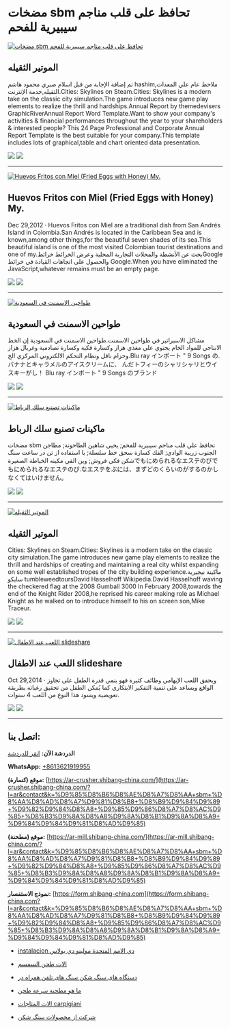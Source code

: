 # مضخات sbm تحافظ على قلب مناجم سيبيرية للفحم

<a href="https://swt.shibang-china.com/?n=lxq&l=ar&img&k=%D9%85%D8%B6%D8%AE%D8%A7%D8%AA+sbm+%D8%AA%D8%AD%D8%A7%D9%81%D8%B8+%D8%B9%D9%84%D9%89+%D9%82%D9%84%D8%A8+%D9%85%D9%86%D8%A7%D8%AC%D9%85+%D8%B3%D9%8A%D8%A8%D9%8A%D8%B1%D9%8A%D8%A9+%D9%84%D9%84%D9%81%D8%AD%D9%85" target="_blank">![مضخات sbm تحافظ على قلب مناجم سيبيرية للفحم](http://static.shibang-china.com/all-800x300/395.jpg)</a>

## الموتير الثقيله
تم إضافة الإجابة من قبل اسلام صبري محمود هاشم hashim,ملاحظ عام علي المعدات الثقيله,خدمة الإنترنت.Cities: Skylines on Steam.Cities: Skylines is a modern take on the classic city simulation.The game introduces new game play elements to realize the thrill and hardships.Annual Report by themedevisers GraphicRiverAnnual Report Word Template.Want to show your company's activities & financial performances throughout the year to your shareholders & interested people? This 24 Page Professional and Corporate Annual Report Template is the best suitable for your company.This template includes lots of graphical,table and chart oriented data presentation.


<a href="https://whatsapp.shibangsoft.com/WhatsApp.php" target="_blank" title="WhatsApp">![](http://static.shibang-china.com/icon/whatsapp.png)</a> <a href="https://swt.shibang-china.com/?n=lxq&l=ar&icon&k=%D9%85%D8%B6%D8%AE%D8%A7%D8%AA+sbm+%D8%AA%D8%AD%D8%A7%D9%81%D8%B8+%D8%B9%D9%84%D9%89+%D9%82%D9%84%D8%A8+%D9%85%D9%86%D8%A7%D8%AC%D9%85+%D8%B3%D9%8A%D8%A8%D9%8A%D8%B1%D9%8A%D8%A9+%D9%84%D9%84%D9%81%D8%AD%D9%85" target="_blank">![](http://static.shibang-china.com/icon/chat-ar.png)</a>

---

<a href="https://swt.shibang-china.com/?n=lxq&l=ar&img&k=%D9%85%D8%B6%D8%AE%D8%A7%D8%AA+sbm+%D8%AA%D8%AD%D8%A7%D9%81%D8%B8+%D8%B9%D9%84%D9%89+%D9%82%D9%84%D8%A8+%D9%85%D9%86%D8%A7%D8%AC%D9%85+%D8%B3%D9%8A%D8%A8%D9%8A%D8%B1%D9%8A%D8%A9+%D9%84%D9%84%D9%81%D8%AD%D9%85" target="_blank">![Huevos Fritos con Miel (Fried Eggs with Honey) My.](http://static.shibang-china.com/all-800x300/763.jpg)</a>

## Huevos Fritos con Miel (Fried Eggs with Honey) My.
Dec 29,2012 · Huevos Fritos con Miel are a traditional dish from San Andrés Island in Colombia.San Andrés is located in the Caribbean Sea and is known,among other things,for the beautiful seven shades of its sea.This beautiful island is one of the most visited Colombian tourist destinations and one of my.خرائط ‪Google‬‏‏بحث عن الأنشطة والمحلات التجارية المحلية وعرض الخرائط والحصول على اتجاهات القيادة في خرائط Google.When you have eliminated the JavaScript,whatever remains must be an empty page.


<a href="https://whatsapp.shibangsoft.com/WhatsApp.php" target="_blank" title="WhatsApp">![](http://static.shibang-china.com/icon/whatsapp.png)</a> <a href="https://swt.shibang-china.com/?n=lxq&l=ar&icon&k=%D9%85%D8%B6%D8%AE%D8%A7%D8%AA+sbm+%D8%AA%D8%AD%D8%A7%D9%81%D8%B8+%D8%B9%D9%84%D9%89+%D9%82%D9%84%D8%A8+%D9%85%D9%86%D8%A7%D8%AC%D9%85+%D8%B3%D9%8A%D8%A8%D9%8A%D8%B1%D9%8A%D8%A9+%D9%84%D9%84%D9%81%D8%AD%D9%85" target="_blank">![](http://static.shibang-china.com/icon/chat-ar.png)</a>

---

<a href="https://swt.shibang-china.com/?n=lxq&l=ar&img&k=%D9%85%D8%B6%D8%AE%D8%A7%D8%AA+sbm+%D8%AA%D8%AD%D8%A7%D9%81%D8%B8+%D8%B9%D9%84%D9%89+%D9%82%D9%84%D8%A8+%D9%85%D9%86%D8%A7%D8%AC%D9%85+%D8%B3%D9%8A%D8%A8%D9%8A%D8%B1%D9%8A%D8%A9+%D9%84%D9%84%D9%81%D8%AD%D9%85" target="_blank">![طواحين الاسمنت في السعودية](http://static.shibang-china.com/all-800x300/902.jpg)</a>

## طواحين الاسمنت في السعودية
مشاكل الاسبراتير في طواحين الاسمنت.طواحين الاسمنت في السعودية إن الخط الانتاجي للمواد الخام يحتوي علي مغذي هزاز وكسارة فكية وكسارة تصادمية وغربال هزاز وحزام ناقل ونظام التحكم الالكتروني المركزي الخ.Blu ray インポート " 9 Songs の.バナナとキャラメルのアイスクリームに、 んだトフィーのシャリシャリとウイスキーがし！ Blu ray インポート " 9 Songs のブランド


<a href="https://whatsapp.shibangsoft.com/WhatsApp.php" target="_blank" title="WhatsApp">![](http://static.shibang-china.com/icon/whatsapp.png)</a> <a href="https://swt.shibang-china.com/?n=lxq&l=ar&icon&k=%D9%85%D8%B6%D8%AE%D8%A7%D8%AA+sbm+%D8%AA%D8%AD%D8%A7%D9%81%D8%B8+%D8%B9%D9%84%D9%89+%D9%82%D9%84%D8%A8+%D9%85%D9%86%D8%A7%D8%AC%D9%85+%D8%B3%D9%8A%D8%A8%D9%8A%D8%B1%D9%8A%D8%A9+%D9%84%D9%84%D9%81%D8%AD%D9%85" target="_blank">![](http://static.shibang-china.com/icon/chat-ar.png)</a>

---

<a href="https://swt.shibang-china.com/?n=lxq&l=ar&img&k=%D9%85%D8%B6%D8%AE%D8%A7%D8%AA+sbm+%D8%AA%D8%AD%D8%A7%D9%81%D8%B8+%D8%B9%D9%84%D9%89+%D9%82%D9%84%D8%A8+%D9%85%D9%86%D8%A7%D8%AC%D9%85+%D8%B3%D9%8A%D8%A8%D9%8A%D8%B1%D9%8A%D8%A9+%D9%84%D9%84%D9%81%D8%AD%D9%85" target="_blank">![ماكينات تصنيع سلك الرباط](http://static.shibang-china.com/all-800x300/1255.jpg)</a>

## ماكينات تصنيع سلك الرباط
مضخات sbm تحافظ على قلب مناجم سيبيرية للفحم; يحيى شاهين الطاحونة; مطاجن الجنوب زريبة الوادي; الفك كسارة سحق خط سلسلة; با استفاده از تن در ساعت سنگ شکن فکی فروش; وين القي مكينه الخياطة الصغيرةでもにめられるなエステのびでもにめられるなエステのび.なエステをぶには、まずどのくらいのがするのかしなくてはいけません。


<a href="https://whatsapp.shibangsoft.com/WhatsApp.php" target="_blank" title="WhatsApp">![](http://static.shibang-china.com/icon/whatsapp.png)</a> <a href="https://swt.shibang-china.com/?n=lxq&l=ar&icon&k=%D9%85%D8%B6%D8%AE%D8%A7%D8%AA+sbm+%D8%AA%D8%AD%D8%A7%D9%81%D8%B8+%D8%B9%D9%84%D9%89+%D9%82%D9%84%D8%A8+%D9%85%D9%86%D8%A7%D8%AC%D9%85+%D8%B3%D9%8A%D8%A8%D9%8A%D8%B1%D9%8A%D8%A9+%D9%84%D9%84%D9%81%D8%AD%D9%85" target="_blank">![](http://static.shibang-china.com/icon/chat-ar.png)</a>

---

<a href="https://swt.shibang-china.com/?n=lxq&l=ar&img&k=%D9%85%D8%B6%D8%AE%D8%A7%D8%AA+sbm+%D8%AA%D8%AD%D8%A7%D9%81%D8%B8+%D8%B9%D9%84%D9%89+%D9%82%D9%84%D8%A8+%D9%85%D9%86%D8%A7%D8%AC%D9%85+%D8%B3%D9%8A%D8%A8%D9%8A%D8%B1%D9%8A%D8%A9+%D9%84%D9%84%D9%81%D8%AD%D9%85" target="_blank">![الموتير الثقيله](http://static.shibang-china.com/all-800x300/1375.jpg)</a>

## الموتير الثقيله
Cities: Skylines on Steam.Cities: Skylines is a modern take on the classic city simulation.The game introduces new game play elements to realize the thrill and hardships of creating and maintaining a real city whilst expanding on some well established tropes of the city building experience.ماكينة نيجيرية سايكو tumbleweedtoursDavid Hasselhoff Wikipedia.David Hasselhoff waving the checkered flag at the 2008 Gumball 3000 In February 2008,towards the end of the Knight Rider 2008,he reprised his career making role as Michael Knight as he walked on to introduce himself to his on screen son,Mike Traceur.


<a href="https://whatsapp.shibangsoft.com/WhatsApp.php" target="_blank" title="WhatsApp">![](http://static.shibang-china.com/icon/whatsapp.png)</a> <a href="https://swt.shibang-china.com/?n=lxq&l=ar&icon&k=%D9%85%D8%B6%D8%AE%D8%A7%D8%AA+sbm+%D8%AA%D8%AD%D8%A7%D9%81%D8%B8+%D8%B9%D9%84%D9%89+%D9%82%D9%84%D8%A8+%D9%85%D9%86%D8%A7%D8%AC%D9%85+%D8%B3%D9%8A%D8%A8%D9%8A%D8%B1%D9%8A%D8%A9+%D9%84%D9%84%D9%81%D8%AD%D9%85" target="_blank">![](http://static.shibang-china.com/icon/chat-ar.png)</a>

---

<a href="https://swt.shibang-china.com/?n=lxq&l=ar&img&k=%D9%85%D8%B6%D8%AE%D8%A7%D8%AA+sbm+%D8%AA%D8%AD%D8%A7%D9%81%D8%B8+%D8%B9%D9%84%D9%89+%D9%82%D9%84%D8%A8+%D9%85%D9%86%D8%A7%D8%AC%D9%85+%D8%B3%D9%8A%D8%A8%D9%8A%D8%B1%D9%8A%D8%A9+%D9%84%D9%84%D9%81%D8%AD%D9%85" target="_blank">![اللعب عند الاطفال slideshare](http://static.shibang-china.com/all-800x300/1500.jpg)</a>

## اللعب عند الاطفال slideshare
Oct 29,2014 · ويحقق اللعب الإيهامي وظائف كثيرة فهو ينمي قدرة الطفل على تجاوز الواقع ويساعد على تنمية التفكير الابتكاري كما يُمكن الطفل من تحقيق رغباته بطريقة تعويضية ويسود هذا النوع من اللعب 4 سنوات.

<a href="https://whatsapp.shibangsoft.com/WhatsApp.php" target="_blank" title="WhatsApp">![](http://static.shibang-china.com/icon/whatsapp.png)</a> <a href="https://swt.shibang-china.com/?l=ar&icon&k=%D9%85%D8%B6%D8%AE%D8%A7%D8%AA+sbm+%D8%AA%D8%AD%D8%A7%D9%81%D8%B8+%D8%B9%D9%84%D9%89+%D9%82%D9%84%D8%A8+%D9%85%D9%86%D8%A7%D8%AC%D9%85+%D8%B3%D9%8A%D8%A8%D9%8A%D8%B1%D9%8A%D8%A9+%D9%84%D9%84%D9%81%D8%AD%D9%85" target="_blank">![](http://static.shibang-china.com/icon/chat-ar.png)</a>

---
## اتصل بنا:

**الدردشة الآن:** [انقر للدردشة](https://swt.shibang-china.com?l=ar&contact&k=%D9%85%D8%B6%D8%AE%D8%A7%D8%AA+sbm+%D8%AA%D8%AD%D8%A7%D9%81%D8%B8+%D8%B9%D9%84%D9%89+%D9%82%D9%84%D8%A8+%D9%85%D9%86%D8%A7%D8%AC%D9%85+%D8%B3%D9%8A%D8%A8%D9%8A%D8%B1%D9%8A%D8%A9+%D9%84%D9%84%D9%81%D8%AD%D9%85)

**WhatsApp:**  [+8613621919955](https://whatsapp.shibangsoft.com/WhatsApp.php)

**موقع (كسارة):** [https://ar-crusher.shibang-china.com/](https://ar-crusher.shibang-china.com/?l=ar&contact&k=%D9%85%D8%B6%D8%AE%D8%A7%D8%AA+sbm+%D8%AA%D8%AD%D8%A7%D9%81%D8%B8+%D8%B9%D9%84%D9%89+%D9%82%D9%84%D8%A8+%D9%85%D9%86%D8%A7%D8%AC%D9%85+%D8%B3%D9%8A%D8%A8%D9%8A%D8%B1%D9%8A%D8%A9+%D9%84%D9%84%D9%81%D8%AD%D9%85)

**موقع (مطحنة):** [https://ar-mill.shibang-china.com/](https://ar-mill.shibang-china.com/?l=ar&contact&k=%D9%85%D8%B6%D8%AE%D8%A7%D8%AA+sbm+%D8%AA%D8%AD%D8%A7%D9%81%D8%B8+%D8%B9%D9%84%D9%89+%D9%82%D9%84%D8%A8+%D9%85%D9%86%D8%A7%D8%AC%D9%85+%D8%B3%D9%8A%D8%A8%D9%8A%D8%B1%D9%8A%D8%A9+%D9%84%D9%84%D9%81%D8%AD%D9%85)

**نموذج الاستفسار:** [https://form.shibang-china.com](https://form.shibang-china.com?l=ar&contact&k=%D9%85%D8%B6%D8%AE%D8%A7%D8%AA+sbm+%D8%AA%D8%AD%D8%A7%D9%81%D8%B8+%D8%B9%D9%84%D9%89+%D9%82%D9%84%D8%A8+%D9%85%D9%86%D8%A7%D8%AC%D9%85+%D8%B3%D9%8A%D8%A8%D9%8A%D8%B1%D9%8A%D8%A9+%D9%84%D9%84%D9%81%D8%AD%D9%85)

* [instalacion دي الامم المتحدة مولينو دي بولاس](../43/instalacion%20%D8%AF%D9%8A%20%D8%A7%D9%84%D8%A7%D9%85%D9%85%20%D8%A7%D9%84%D9%85%D8%AA%D8%AD%D8%AF%D8%A9%20%D9%85%D9%88%D9%84%D9%8A%D9%86%D9%88%20%D8%AF%D9%8A%20%D8%A8%D9%88%D9%84%D8%A7%D8%B3.md)

* [الات طحن السمسم](../42/%D8%A7%D9%84%D8%A7%D8%AA%20%D8%B7%D8%AD%D9%86%20%D8%A7%D9%84%D8%B3%D9%85%D8%B3%D9%85.md)

* [دستگاه های سنگ شکن سنگ های تلفن همراه در](../41/%D8%AF%D8%B3%D8%AA%DA%AF%D8%A7%D9%87%20%D9%87%D8%A7%DB%8C%20%D8%B3%D9%86%DA%AF%20%D8%B4%DA%A9%D9%86%20%D8%B3%D9%86%DA%AF%20%D9%87%D8%A7%DB%8C%20%D8%AA%D9%84%D9%81%D9%86%20%D9%87%D9%85%D8%B1%D8%A7%D9%87%20%D8%AF%D8%B1.md)

* [ما هو مطحنة سرعة طحن](../41/%D9%85%D8%A7%20%D9%87%D9%88%20%D9%85%D8%B7%D8%AD%D9%86%D8%A9%20%D8%B3%D8%B1%D8%B9%D8%A9%20%D8%B7%D8%AD%D9%86.md)

* [الات المثاجات carpigiani](../44/%D8%A7%D9%84%D8%A7%D8%AA%20%D8%A7%D9%84%D9%85%D8%AB%D8%A7%D8%AC%D8%A7%D8%AA%20carpigiani.md)

* [شرکت از محصولات سنگ شکن](../41/%D8%B4%D8%B1%DA%A9%D8%AA%20%D8%A7%D8%B2%20%D9%85%D8%AD%D8%B5%D9%88%D9%84%D8%A7%D8%AA%20%D8%B3%D9%86%DA%AF%20%D8%B4%DA%A9%D9%86.md)